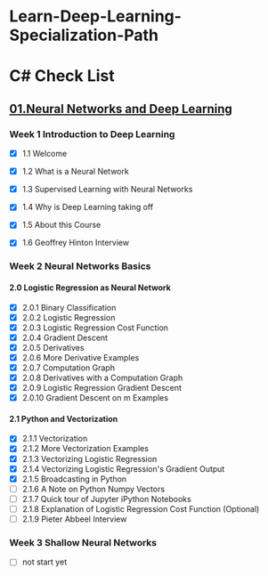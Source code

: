 # Learn-Deep-Learning-Specialization-Path
# C# Check List
## [01.Neural Networks and Deep Learning](https://www.coursera.org/learn/neural-networks-deep-learning?specialization=deep-learning)
### Week 1 Introduction to Deep Learning
   - [x] 1.1 Welcome
   - [x] 1.2 What is a Neural Network
   - [x] 1.3 Supervised Learning with Neural Networks
   - [x] 1.4 Why is Deep Learning taking off
   - [x] 1.5 About this Course
   - [x] 1.6 Geoffrey Hinton Interview


### Week 2 Neural Networks Basics
#### 2.0 Logistic Regression as Neural Network
   - [x] 2.0.1 Binary Classification
   - [x] 2.0.2 Logistic Regression
   - [x] 2.0.3 Logistic Regression Cost Function
   - [x] 2.0.4 Gradient Descent
   - [x] 2.0.5 Derivatives
   - [x] 2.0.6 More Derivative Examples
   - [x] 2.0.7 Computation Graph
   - [x] 2.0.8 Derivatives with a Computation Graph
   - [x] 2.0.9 Logistic Regression Gradient Descent
   - [x] 2.0.10 Gradient Descent on m Examples

#### 2.1 Python and Vectorization
   - [x] 2.1.1 Vectorization
   - [x] 2.1.2 More Vectorization Examples
   - [x] 2.1.3 Vectorizing Logistic Regression
   - [x] 2.1.4 Vectorizing Logistic Regression's Gradient Output
   - [x] 2.1.5 Broadcasting in Python
   - [ ] 2.1.6 A Note on Python Numpy Vectors
   - [ ] 2.1.7 Quick tour of Jupyter iPython Notebooks
   - [ ] 2.1.8 Explanation of Logistic Regression Cost Function (Optional)
   - [ ] 2.1.9 Pieter Abbeel Interview
   
### Week 3 Shallow Neural Networks
   - [ ] not start yet 
